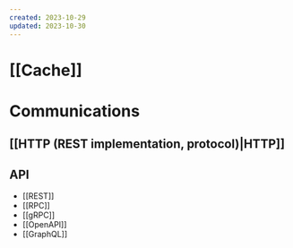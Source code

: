 ```yaml
---
created: 2023-10-29
updated: 2023-10-30
---
```

# [[Cache]]
# Communications 
## [[HTTP (REST implementation, protocol)|HTTP]] 

## API 
- [[REST]]
- [[RPC]]
- [[gRPC]]
- [[OpenAPI]]
- [[GraphQL]]

